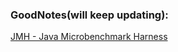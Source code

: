 ### GoodNotes(will keep updating):
[JMH - Java Microbenchmark Harness](https://share.goodnotes.com/s/NkZ0FfYrTU0cJ8aC9gASiU)